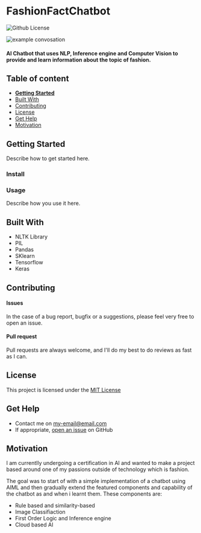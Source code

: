 # FashionFactChatbot

![Github License](https://img.shields.io/badge/license-MIT-green)


![example convosation](https://mdn.mozillademos.org/files/10529/inspector.png)

#### AI Chatbot that uses NLP, Inference engine and Computer Vision to provide and learn information about the topic of fashion.

## Table of content

- [**Getting Started**](#getting-started)
- [Built With](#built-with)
- [Contributing](#contributing)
- [License](#license)
- [Get Help](#get-help)
- [Motivation](#motivation)


## Getting Started
Describe how to get started here.

### Install


### Usage
Describe how you use it here.

## Built With

- NLTK Library
- PIL
- Pandas
- SKlearn
- Tensorflow
- Keras

## Contributing

#### Issues
In the case of a bug report, bugfix or a suggestions, please feel very free to open an issue.

#### Pull request
Pull requests are always welcome, and I'll do my best to do reviews as fast as I can.

## License

This project is licensed under the [MIT License](https://github.com/this/project/blob/master/LICENSE)

## Get Help
- Contact me on my-email@email.com
- If appropriate, [open an issue](https://github.com/this/project/issues) on GitHub

## Motivation
I am currentlly undergoing a certification in AI and wanted to make a project based around one of my passions outside of technology which is fashion.

The goal was to start of with a simple implementation of a chatbot using AIML and then gradually extend the featured components and capability of the chatbot as and when i learnt them. These components are:

- Rule based and similarity-based
- Image Classifiaction
- First Order Logic and Inference engine
- Cloud based AI
